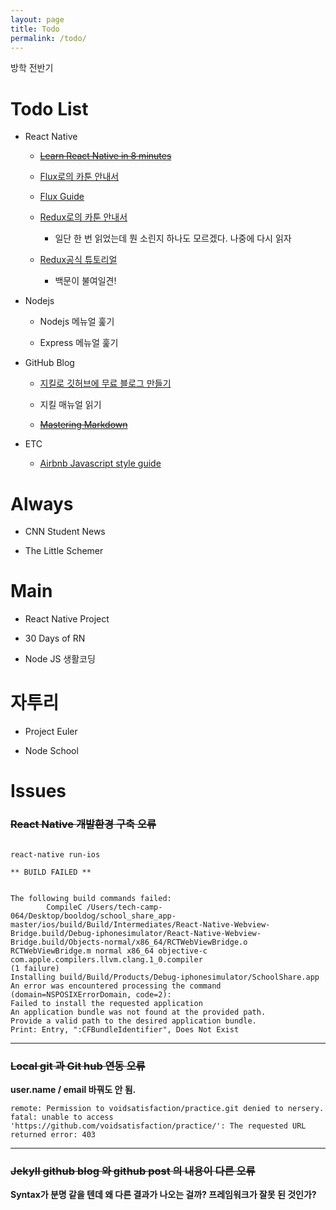 ```yaml
---
layout: page
title: Todo
permalink: /todo/
---
```



방학 전반기

# Todo List

- React Native
  - ~~[Learn React Native in 8 minutes](https://medium.com/learning-new-stuff/learn-react-js-in-7-min-92a1ef023003#.o8uks1h7c)~~

  - [Flux로의 카툰 안내서](http://bestalign.github.io/2015/10/06/cartoon-guide-to-flux/)
  
  - [Flux Guide](https://facebook.github.io/flux/docs/overview.html)

  - [Redux로의 카툰 안내서](http://bestalign.github.io/2015/10/26/cartoon-intro-to-redux/)
       - 일단 한 번 읽었는데 뭔 소린지 하나도 모르겠다. 나중에 다시 읽자
  
  - [Redux공식 튜토리얼](http://redux.js.org/index.html)
      - 백문이 불여일견!

- Nodejs
  - Nodejs 메뉴얼 훑기
  
  - Express 메뉴얼 훑기
      

- GitHub Blog

  - [지킬로 깃허브에 무료 블로그 만들기](https://nolboo.kim/blog/2013/10/15/free-blog-with-github-jekyll/)

  - 지킬 매뉴얼 읽기
  
  - ~~[Mastering Markdown](https://guides.github.com/features/mastering-markdown/)~~
 
- ETC
  - [Airbnb Javascript style guide](https://github.com/airbnb/javascript#table-of-contents)

# Always

- CNN Student News

- The Little Schemer


# Main

- React Native Project

- 30 Days of RN

- Node JS 생활코딩

# 자투리

- Project Euler

- Node School

# Issues

### ~~React Native 개발환경 구축 오류~~

```

react-native run-ios 

** BUILD FAILED **


The following build commands failed:
       	CompileC /Users/tech-camp-064/Desktop/booldog/school_share_app-master/ios/build/Build/Intermediates/React-Native-Webview-Bridge.build/Debug-iphonesimulator/React-Native-Webview-Bridge.build/Objects-normal/x86_64/RCTWebViewBridge.o RCTWebViewBridge.m normal x86_64 objective-c com.apple.compilers.llvm.clang.1_0.compiler
(1 failure)
Installing build/Build/Products/Debug-iphonesimulator/SchoolShare.app
An error was encountered processing the command (domain=NSPOSIXErrorDomain, code=2):
Failed to install the requested application
An application bundle was not found at the provided path.
Provide a valid path to the desired application bundle.
Print: Entry, ":CFBundleIdentifier", Does Not Exist

```
---

### ~~Local git 과 Git hub 연동 오류~~

**user.name / email 바꿔도 안 됨.**

```
remote: Permission to voidsatisfaction/practice.git denied to nersery.
fatal: unable to access 'https://github.com/voidsatisfaction/practice/': The requested URL returned error: 403
```
---

### ~~Jekyll github blog 와 github post 의 내용이 다른 오류~~

**Syntax가 분명 같을 텐데 왜 다른 결과가 나오는 걸까? 프레임워크가 잘못 된 것인가?**

